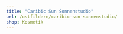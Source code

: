 ```yaml
---
title: "Caribic Sun Sonnenstudio"
url: /ostfildern/caribic-sun-sonnenstudio/
shop: Kosmetik
---
```

